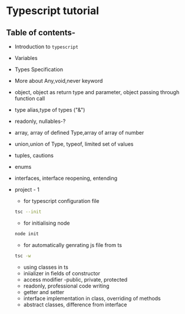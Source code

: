 # Typescript tutorial

## Table of contents-

- Introduction to `typescript`
- Variables
- Types Specification
- More about Any,void,never keyword
- object, object as return type and parameter, object passing through function call
- type alias,type of types ("&")
- readonly, nullables-?
- array, array of defined Type,array of array of number
- union,union of Type, typeof, limited set of values
- tuples, cautions
- enums
- interfaces, interface reopening, entending

- project - 1
    * for typescript configuration file

    ```sh 
    tsc --init
    ```
    
    * for initialising node

    ```sh 
    node init
    ```
    
    * for automatically genrating js file from ts

    ```sh 
    tsc -w
    ```

    * using classes in ts
    * iniializer in fields of constructor
    * access modifier -public, private, protected
    * readonly, professional code writing
    * getter and setter
    * interface implementation in class, overriding of methods
    * abstract classes, difference from interface
    